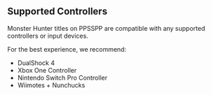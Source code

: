 ## Supported Controllers

Monster Hunter titles on PPSSPP are compatible with any supported controllers or input devices. 

For the best experience, we recommend:
	
- DualShock 4
- Xbox One Controller
- Nintendo Switch Pro Controller
- Wiimotes + Nunchucks